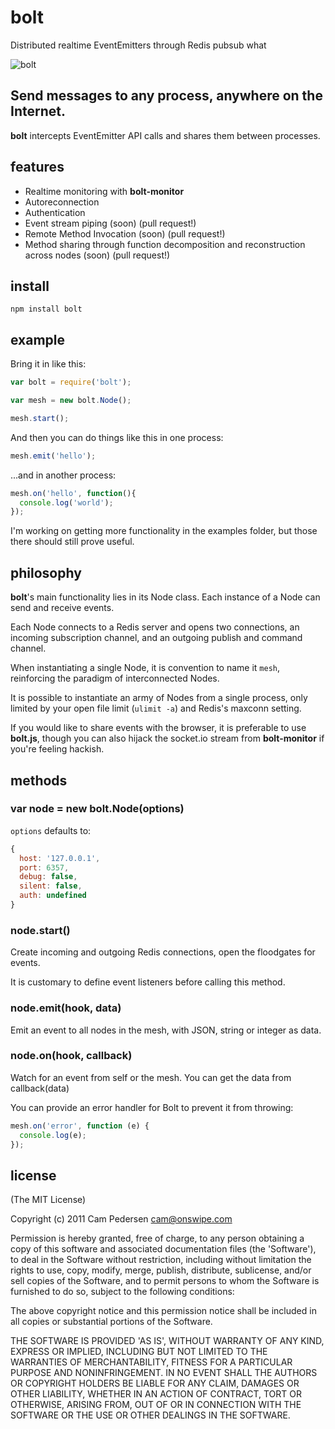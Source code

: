 # bolt

Distributed realtime EventEmitters through Redis pubsub what

![bolt](http://i.imgur.com/nMj8o.png)

## Send messages to any process, anywhere on the Internet.

**bolt** intercepts EventEmitter API calls and shares them between processes.

## features

  - Realtime monitoring with **bolt-monitor**
  - Autoreconnection
  - Authentication
  - Event stream piping (soon) (pull request!)
  - Remote Method Invocation (soon) (pull request!)
  - Method sharing through function decomposition and reconstruction across nodes (soon) (pull request!)

## install

    npm install bolt

## example

Bring it in like this:

````javascript
var bolt = require('bolt');

var mesh = new bolt.Node();

mesh.start();
````

And then you can do things like this in one process:

````javascript
mesh.emit('hello');
````

...and in another process:

````javascript
mesh.on('hello', function(){
  console.log('world');
});
````

I'm working on getting more functionality in the examples folder, but those there should still prove useful.

## philosophy

**bolt**'s main functionality lies in its Node class. Each instance of a Node can send and receive events.

Each Node connects to a Redis server and opens two connections, an incoming subscription channel, and an outgoing publish and command channel.

When instantiating a single Node, it is convention to name it `mesh`, reinforcing the paradigm of interconnected Nodes.

It is possible to instantiate an army of Nodes from a single process, only limited by your open file limit (`ulimit -a`) and Redis's maxconn setting.

If you would like to share events with the browser, it is preferable to use **bolt.js**, though you can also hijack the socket.io stream from **bolt-monitor** if you're feeling hackish.

## methods

### var node = new bolt.Node(options)

`options` defaults to:

````javascript
{
  host: '127.0.0.1',
  port: 6357,
  debug: false,
  silent: false,
  auth: undefined
}
````

### node.start()

Create incoming and outgoing Redis connections, open the floodgates for events.

It is customary to define event listeners before calling this method.

### node.emit(hook, data)

Emit an event to all nodes in the mesh, with JSON, string or integer as data.

### node.on(hook, callback)

Watch for an event from self or the mesh. You can get the data from callback(data)

You can provide an error handler for Bolt to prevent it from throwing:

````javascript
mesh.on('error', function (e) {
  console.log(e);
});
````

## license

(The MIT License)

Copyright (c) 2011 Cam Pedersen <cam@onswipe.com>

Permission is hereby granted, free of charge, to any person obtaining a copy of this software and associated documentation files (the 'Software'), to deal in the Software without restriction, including without limitation the rights to use, copy, modify, merge, publish, distribute, sublicense, and/or sell copies of the Software, and to permit persons to whom the Software is furnished to do so, subject to the following conditions:

The above copyright notice and this permission notice shall be included in all copies or substantial portions of the Software.

THE SOFTWARE IS PROVIDED 'AS IS', WITHOUT WARRANTY OF ANY KIND, EXPRESS OR IMPLIED, INCLUDING BUT NOT LIMITED TO THE WARRANTIES OF MERCHANTABILITY, FITNESS FOR A PARTICULAR PURPOSE AND NONINFRINGEMENT. IN NO EVENT SHALL THE AUTHORS OR COPYRIGHT HOLDERS BE LIABLE FOR ANY CLAIM, DAMAGES OR OTHER LIABILITY, WHETHER IN AN ACTION OF CONTRACT, TORT OR OTHERWISE, ARISING FROM, OUT OF OR IN CONNECTION WITH THE SOFTWARE OR THE USE OR OTHER DEALINGS IN THE SOFTWARE.

